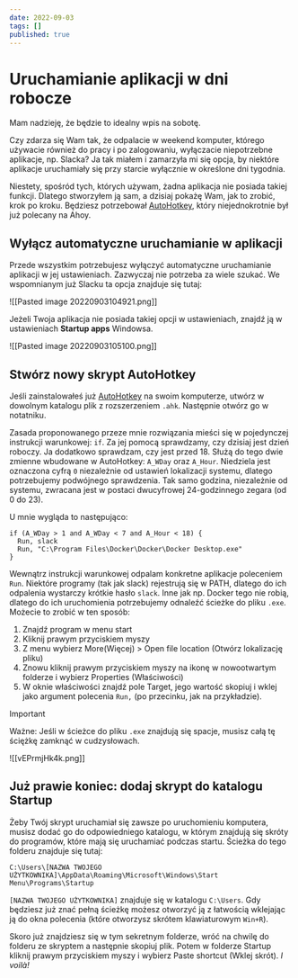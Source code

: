 ```yaml
---
date: 2022-09-03
tags: []
published: true
---
```

# Uruchamianie aplikacji w dni robocze

Mam nadzieję, że będzie to idealny wpis na sobotę.

Czy zdarza się Wam tak, że odpalacie w weekend komputer, którego używacie również do pracy i po zalogowaniu, wyłączacie niepotrzebne aplikacje, np. Slacka? Ja tak miałem i zamarzyła mi się opcja, by niektóre aplikacje uruchamiały się przy starcie wyłącznie w określone dni tygodnia. 

Niestety, spośród tych, których używam, żadna aplikacja nie posiada takiej funkcji. Dlatego stworzyłem ją sam, a dzisiaj pokażę Wam, jak to zrobić, krok po kroku. Będziesz potrzebował [AutoHotkey](https://www.autohotkey.com/), który niejednokrotnie był już polecany na Ahoy.

## Wyłącz automatyczne uruchamianie w aplikacji

Przede wszystkim potrzebujesz wyłączyć automatyczne uruchamianie aplikacji w jej ustawieniach. Zazwyczaj nie potrzeba za wiele szukać. We wspomnianym już Slacku ta opcja znajduje się tutaj:

![[Pasted image 20220903104921.png]]

Jeżeli Twoja aplikacja nie posiada takiej opcji w ustawieniach, znajdź ją w ustawieniach **Startup apps** Windowsa.

![[Pasted image 20220903105100.png]]

## Stwórz nowy skrypt AutoHotkey

Jeśli zainstalowałeś już [AutoHotkey](https://www.autohotkey.com/) na swoim komputerze, utwórz w dowolnym katalogu plik z rozszerzeniem `.ahk`. Następnie otwórz go w notatniku.

Zasada proponowanego przeze mnie rozwiązania mieści się w pojedynczej instrukcji warunkowej: `if`. Za jej pomocą sprawdzamy, czy dzisiaj jest dzień roboczy. Ja dodatkowo sprawdzam, czy jest przed 18. Służą do tego dwie zmienne wbudowane w AutoHotkey: `A_WDay` oraz `A_Hour`. Niedziela jest oznaczona cyfrą `0` niezależnie od ustawień lokalizacji systemu, dlatego potrzebujemy podwójnego sprawdzenia. Tak samo godzina, niezależnie od systemu, zwracana jest w postaci dwucyfrowej 24-godzinnego zegara (od 0 do 23).

U mnie wygląda to następująco:

```
if (A_WDay > 1 and A_WDay < 7 and A_Hour < 18) {
  Run, slack
  Run, "C:\Program Files\Docker\Docker\Docker Desktop.exe"
}
```

Wewnątrz instrukcji warunkowej odpalam konkretne aplikacje poleceniem `Run`. Niektóre programy (tak jak slack) rejestrują się w PATH, dlatego do ich odpalenia wystarczy krótkie hasło `slack`. Inne jak np. Docker tego nie robią, dlatego do ich uruchomienia potrzebujemy odnaleźć ścieżke do pliku `.exe`.  Możecie to zrobić w ten sposób:

1. Znajdź program w menu start
2. Kliknij prawym przyciskiem myszy
3. Z menu wybierz More(Więcej) > Open file location (Otwórz lokalizację pliku)
4. Znowu kliknij prawym przyciskiem myszy na ikonę w nowootwartym folderze i wybierz Properties (Właściwości)
5. W oknie właściwości znajdź pole Target, jego wartość skopiuj i wklej jako argument polecenia `Run,` (po przecinku, jak na przykładzie).

>[!important]
>Ważne: Jeśli w ścieżce do pliku `.exe` znajdują się spacje, musisz całą tę ściężkę zamknąć w cudzysłowach.

![[vEPrmjHk4k.png]]

## Już prawie koniec: dodaj skrypt do katalogu Startup

Żeby Twój skrypt uruchamiał się zawsze po uruchomieniu komputera, musisz dodać go do odpowiedniego katalogu, w którym znajdują się skróty do programów, które mają się uruchamiać podczas startu. Ścieżka do tego folderu znajduje się tutaj:

```
C:\Users\[NAZWA TWOJEGO UŻYTKOWNIKA]\AppData\Roaming\Microsoft\Windows\Start Menu\Programs\Startup
```

`[NAZWA TWOJEGO UŻYTKOWNIKA]` znajduje się w katalogu `C:\Users`. Gdy będziesz już znać pełną ścieżkę możesz otworzyć ją z łatwością wklejając ją do okna polecenia (które otworzysz skrótem klawiaturowym `Win+R`). 

Skoro już znajdziesz się w tym sekretnym folderze, wróć na chwilę do folderu ze skryptem a następnie skopiuj plik. Potem w folderze Startup kliknij prawym przyciskiem myszy i wybierz Paste shortcut (Wklej skrót). *I voilà!*